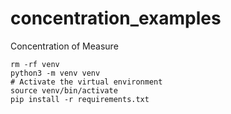 # concentration_examples
Concentration of Measure 





















```
rm -rf venv
python3 -m venv venv
# Activate the virtual environment
source venv/bin/activate
pip install -r requirements.txt
```